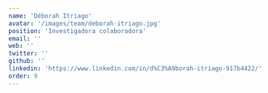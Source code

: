 ```yaml
---
name: 'Déborah Itriago'
avatar: '/images/team/deborah-itriago.jpg'
position: 'Investigadora colaboradora'
email: ''
web: ''
twitter: ''
github: ''
linkedin: 'https://www.linkedin.com/in/d%C3%A9borah-itriago-917b4422/'
order: 9
---
```

